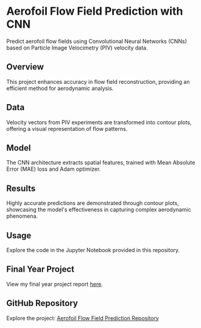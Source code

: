 # Aerofoil Flow Field Prediction with CNN

Predict aerofoil flow fields using Convolutional Neural Networks (CNNs) based on Particle Image Velocimetry (PIV) velocity data.

## Overview
This project enhances accuracy in flow field reconstruction, providing an efficient method for aerodynamic analysis.

## Data
Velocity vectors from PIV experiments are transformed into contour plots, offering a visual representation of flow patterns.

## Model
The CNN architecture extracts spatial features, trained with Mean Absolute Error (MAE) loss and Adam optimizer.

## Results
Highly accurate predictions are demonstrated through contour plots, showcasing the model's effectiveness in capturing complex aerodynamic phenomena.

## Usage
Explore the code in the Jupyter Notebook provided in this repository.

## Final Year Project
View my final year project report [here](https://drive.google.com/file/d/1jb7TK0Pz_Xzu_A49guwqAGw0pSS6qmmT/view?usp=sharing).

## GitHub Repository
Explore the project: [Aerofoil Flow Field Prediction Repository](#insert-your-github-link-here)

